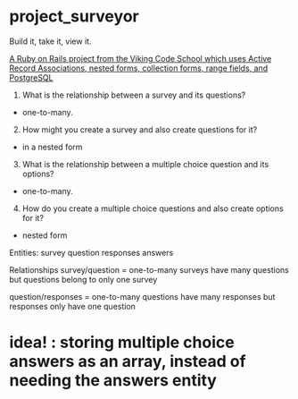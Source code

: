 # project_surveyor
Build it, take it, view it.

[A Ruby on Rails project from the Viking Code School which uses Active Record Associations, nested forms, collection forms, range fields, and PostgreSQL](https://www.vikingcodeschool.com)

1. What is the relationship between a survey and its questions?
- one-to-many.
2. How might you create a survey and also create questions for it?
- in a nested form
3. What is the relationship between a multiple choice question and its options?
- one-to-many.
4. How do you create a multiple choice questions and also create options for it?
- nested form

Entities:
  survey
  question
  responses
  answers

Relationships
  survey/question = one-to-many surveys have many questions but questions belong to only one survey

  question/responses = one-to-many questions have many responses but responses only have one question

  # idea! : storing multiple choice answers as an array, instead of needing the answers entity
